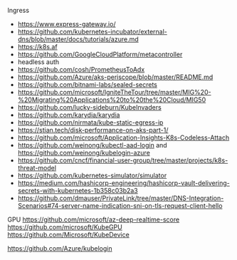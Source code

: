 Ingress
- https://www.express-gateway.io/
- https://github.com/kubernetes-incubator/external-dns/blob/master/docs/tutorials/azure.md
- https://k8s.af
- https://github.com/GoogleCloudPlatform/metacontroller
- headless auth 
- https://github.com/cosh/PrometheusToAdx
- https://github.com/Azure/aks-periscope/blob/master/README.md
- https://github.com/bitnami-labs/sealed-secrets
- https://github.com/microsoft/IgniteTheTour/tree/master/MIG%20-%20Migrating%20Applications%20to%20the%20Cloud/MIG50
- https://github.com/lucky-sideburn/KubeInvaders
- https://github.com/karydia/karydia
- https://github.com/nirmata/kube-static-egress-ip
- https://stian.tech/disk-performance-on-aks-part-1/
- https://github.com/microsoft/Application-Insights-K8s-Codeless-Attach
- https://github.com/weinong/kubectl-aad-login and https://github.com/weinong/kubelogin-azure 
- https://github.com/cncf/financial-user-group/tree/master/projects/k8s-threat-model 
- https://github.com/kubernetes-simulator/simulator
- https://medium.com/hashicorp-engineering/hashicorp-vault-delivering-secrets-with-kubernetes-1b358c03b2a3
- https://github.com/dmauser/PrivateLink/tree/master/DNS-Integration-Scenarios#74-server-name-indication-sni-on-tls-request-client-hello

GPU
https://github.com/microsoft/az-deep-realtime-score
https://github.com/microsoft/KubeGPU
https://github.com/Microsoft/KubeDevice

https://github.com/Azure/kubelogin